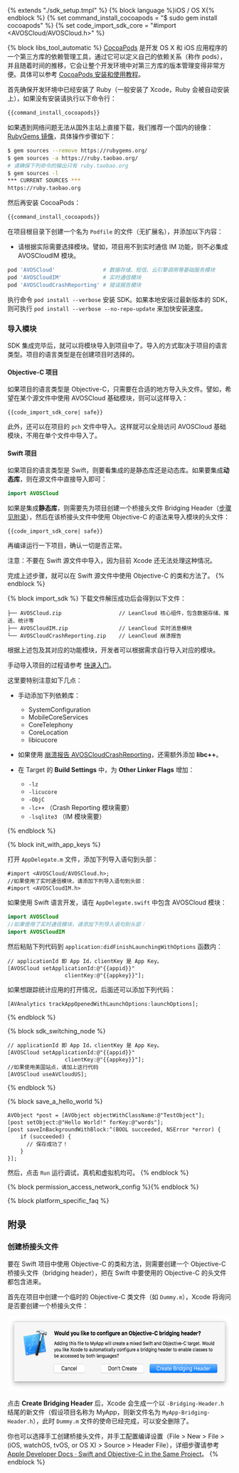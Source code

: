 {% extends "./sdk_setup.tmpl" %}
{% block language %}iOS / OS X{% endblock %} 
{% set command_install_cocoapods = "$ sudo gem install cocoapods" %}
{% set code_import_sdk_core = "#import <AVOSCloud/AVOSCloud.h>" %}

{% block libs_tool_automatic %}
[CocoaPods](http://www.cocoapods.org/) 是开发 OS X 和 iOS 应用程序的一个第三方库的依赖管理工具，通过它可以定义自己的依赖关系（称作 pods），并且随着时间的推移，它会让整个开发环境中对第三方库的版本管理变得非常方便。具体可以参考 [CocoaPods 安装和使用教程](http://code4app.com/article/cocoapods-install-usage)。

首先确保开发环境中已经安装了 Ruby（一般安装了 Xcode，Ruby 会被自动安装上），如果没有安装请执行以下命令行：

```sh
{{command_install_cocoapods}}
```

如果遇到网络问题无法从国外主站上直接下载，我们推荐一个国内的镜像：[RubyGems 镜像](http://ruby.taobao.org/)，具体操作步骤如下：

```sh
$ gem sources --remove https://rubygems.org/
$ gem sources -a https://ruby.taobao.org/
# 请确保下列命令的输出只有 ruby.taobao.org
$ gem sources -l
*** CURRENT SOURCES ***
https://ruby.taobao.org
```

然后再安装 CocoaPods：

```sh
{{command_install_cocoapods}}
```

在项目根目录下创建一个名为 `Podfile` 的文件（无扩展名），并添加以下内容：

- 请根据实际需要选择模块。譬如，项目用不到实时通信 IM 功能，则不必集成 AVOSCloudIM 模块。

```ruby
pod 'AVOSCloud'               # 数据存储、短信、云引擎调用等基础服务模块
pod 'AVOSCloudIM'             # 实时通信模块
pod 'AVOSCloudCrashReporting' # 错误报告模块
```

执行命令 `pod install --verbose` 安装 SDK。如果本地安装过最新版本的 SDK，则可执行 `pod install --verbose --no-repo-update` 来加快安装速度。

### 导入模块

SDK 集成完毕后，就可以将模块导入到项目中了。导入的方式取决于项目的语言类型。项目的语言类型是在创建项目时选择的。

#### Objective-C 项目

如果项目的语言类型是 Objective-C，只需要在合适的地方导入头文件。譬如，希望在某个源文件中使用 AVOSCloud 基础模块，则可以这样导入：

```objc
{{code_import_sdk_core| safe}}
```

此外，还可以在项目的 `pch` 文件中导入。这样就可以全局访问 AVOSCloud 基础模块，不用在单个文件中导入了。

#### Swift 项目

如果项目的语言类型是 Swift，则要看集成的是静态库还是动态库。如果要集成**动态库**，则在源文件中直接导入即可：

```swift
import AVOSCloud
```

如果是集成**静态库**，则需要先为项目创建一个桥接头文件 Bridging Header（[步骤见附录](#创建桥接头文件)），然后在该桥接头文件中使用 Objective-C 的语法来导入模块的头文件：

```objc
{{code_import_sdk_core| safe}}
```

再编译运行一下项目，确认一切是否正常。

<div class="callout callout-info">注意：不要在 Swift 源文件中导入，因为目前 Xcode 还无法处理这种情况。</div>

完成上述步骤，就可以在 Swift 源文件中使用 Objective-C 的类和方法了。
{% endblock %}

{% block import_sdk %}
下载文件解压成功后会得到以下文件：

```
├── AVOSCloud.zip                  // LeanCloud 核心组件，包含数据存储、推送、统计等
├── AVOSCloudIM.zip                // LeanCloud 实时消息模块                          
└── AVOSCloudCrashReporting.zip    // LeanCloud 崩溃报告
```
根据上述包及其对应的功能模块，开发者可以根据需求自行导入对应的模块。

手动导入项目的过程请参考 [快速入门](/start.html)。

这里要特别注意如下几点：

* 手动添加下列依赖库：
  * SystemConfiguration
  * MobileCoreServices
  * CoreTelephony
  * CoreLocation
  * libicucore

* 如果使用 [崩溃报告 AVOSCloudCrashReporting](./ios_crashreporting_guide.html)，还需额外添加 **libc++**。

* 在 Target 的 **Build Settings** 中，为 **Other Linker Flags** 增加：
  * `-lz`
  * `-licucore`
  * `-ObjC`
  * `-lc++` （Crash Reporting 模块需要）
  * `-lsqlite3` （IM 模块需要）

{% endblock %}

{% block init_with_app_keys %}

打开 `AppDelegate.m` 文件，添加下列导入语句到头部：

```
#import <AVOSCloud/AVOSCloud.h>;
//如果使用了实时通信模块，请添加下列导入语句到头部：
#import <AVOSCloudIM.h>
```

如果使用 Swift 语言开发，请在 `AppDelegate.swift` 中包含 AVOSCloud 模块：

```swift
import AVOSCloud
//如果使用了实时通信模块，请添加下列导入语句到头部：
import AVOSCloudIM
```

然后粘贴下列代码到 `application:didFinishLaunchingWithOptions` 函数内：

```objc
// applicationId 即 App Id，clientKey 是 App Key。
[AVOSCloud setApplicationId:@"{{appid}}"
                  clientKey:@"{{appkey}}"];
```

如果想跟踪统计应用的打开情况，后面还可以添加下列代码：

```objc
[AVAnalytics trackAppOpenedWithLaunchOptions:launchOptions];
```

{% endblock %}

{% block sdk_switching_node %}

```
// applicationId 即 App Id，clientKey 是 App Key。
[AVOSCloud setApplicationId:@"{{appid}}"
                  clientKey:@"{{appkey}}"];
//如果使用美国站点，请加上这行代码 
[AVOSCloud useAVCloudUS];
```
{% endblock %}

{% block save_a_hello_world %}

```
AVObject *post = [AVObject objectWithClassName:@"TestObject"];
[post setObject:@"Hello World!" forKey:@"words"];
[post saveInBackgroundWithBlock:^(BOOL succeeded, NSError *error) {
    if (succeeded) {
      // 保存成功了！
    }
}];
```

然后，点击 `Run` 运行调试，真机和虚拟机均可。
{% endblock %}

{% block permission_access_network_config %}{% endblock %}

{% block platform_specific_faq %}
## 附录

### 创建桥接头文件

要在 Swift 项目中使用 Objective-C 的类和方法，则需要创建一个 Objective-C 桥接头文件（bridging header），把在 Swift 中要使用的 Objective-C 的头文件都包含进来。

首先在项目中创建一个临时的 Objective-C 类文件（如 `Dummy.m`），Xcode 将询问是否要创建一个桥接头文件：

<img src="images/bridgingheader_2x.png" width="592" height="168">

点击 **Create Bridging Header** 后，Xcode 会生成一个以 `-Bridging-Header.h` 结尾的新文件（假设项目名称为 MyApp，则新文件名为 `MyApp-Bridging-Header.h`），此时 `Dummy.m` 文件的使命已经完成，可以安全删除了。

你也可以选择手工创建桥接头文件，并手工配置编译设置（File > New > File > (iOS, watchOS, tvOS, or OS X) > Source > Header File），详细步骤请参考 [Apple Developer Docs &middot; Swift and Objective-C in the Same Project](
https://developer.apple.com/library/ios/documentation/Swift/Conceptual/BuildingCocoaApps/MixandMatch.html#//apple_ref/doc/uid/TP40014216-CH10-ID122)。
{% endblock %}
